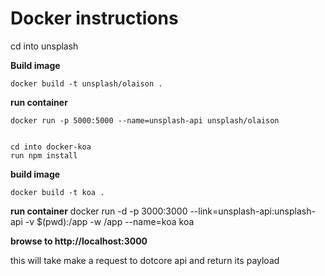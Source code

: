 # Docker instructions

cd into unsplash

**Build image**

    docker build -t unsplash/olaison .

**run container**

    docker run -p 5000:5000 --name=unsplash-api unsplash/olaison


    cd into docker-koa
    run npm install
    
**build image**    

    docker build -t koa .

**run container**
    docker run -d -p 3000:3000 --link=unsplash-api:unsplash-api -v $(pwd):/app -w /app --name=koa koa

**browse to http://localhost:3000**

this will take make a request to dotcore api and return its payload
